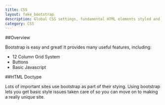 ```yaml
---
title: CSS
layout: fake_bootstrap
description: Global CSS settings, fundamental HTML elements styled and enhanced with extensible classes, and an advanced grid system.
category: CSS
---
```


##Overview

Bootstrap is easy and great! It provides many useful features, including:
* 12 Column Grid System
* Buttons
* Basic Javascript

##HTML Doctype

Lots of important sites use bootstrap as part of their stying. Using bootstrap lets you get basic style issues taken care of so you can move on to making a really unique site.
